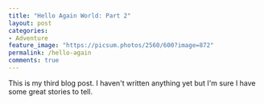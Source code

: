```yaml
---
title: "Hello Again World: Part 2"
layout: post
categories:
- Adventure
feature_image: "https://picsum.photos/2560/600?image=872"
permalink: /hello-again
comments: true
---
```


This is my third blog post. I haven't written anything yet but I'm sure I have some great stories to tell.